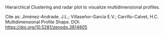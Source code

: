 Hierarchical Clustering and radar plot to visualize multidimensional profiles.

Cite as: Jiménez-Andrade. J.L.; Villaseñor-García E.V.; Carrillo-Calvet, H.C. Multidimensional Profile Shape. DOI: https://doi.org/10.5281/zenodo.3814805
